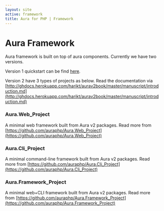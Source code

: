 ```yaml
---
layout: site
active: framework
title: Aura for PHP | Framework
---
```


# Aura Framework

Aura framework is built on top of aura components.
Currently we have two versions.

Version 1 quickstart can be find [here](/framework/1.0/).

Version 2 have 3 types of projects as below. Read the documentation via
[http://ghdocs.herokuapp.com/harikt/aurav2book/master/manuscript/introduction.md](http://ghdocs.herokuapp.com/harikt/aurav2book/master/manuscript/introduction.md)

### Aura.Web_Project

A minimal web framework built from Aura v2 packages. Read more from
[https://github.com/auraphp/Aura.Web_Project](https://github.com/auraphp/Aura.Web_Project)

### Aura.Cli_Project

A minimal command-line framework built from Aura v2 packages. Read more from
[https://github.com/auraphp/Aura.Cli_Project](https://github.com/auraphp/Aura.Cli_Project)

### Aura.Framework_Project

A minimal web+CLI framework built from Aura v2 packages. Read more from
[https://github.com/auraphp/Aura.Framework_Project](https://github.com/auraphp/Aura.Framework_Project)
